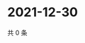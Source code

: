 # 2021-12-30

共 0 条

<!-- BEGIN WEIBO -->
<!-- 最后更新时间 Thu Dec 30 2021 08:32:40 GMT+0800 (China Standard Time) -->

<!-- END WEIBO -->
